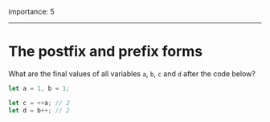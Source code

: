 importance: 5

---

# The postfix and prefix forms

What are the final values of all variables `a`, `b`, `c` and `d` after the code below?

```js
let a = 1, b = 1;

let c = ++a; // 2
let d = b++; // 2
```
